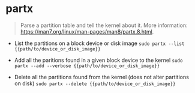 # partx
> Parse a partition table and tell the kernel about it.
> More information: <https://man7.org/linux/man-pages/man8/partx.8.html>.

- List the partitions on a block device or disk image
`sudo partx --list {{path/to/device_or_disk_image}}`

- Add all the paritions found in a given block device to the kernel
`sudo partx --add --verbose {{path/to/device_or_disk_image}}`

- Delete all the partitions found from the kernel (does not alter partitions on disk)
`sudo partx --delete {{path/to/device_or_disk_image}}`
